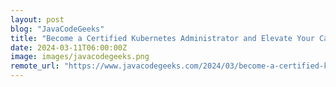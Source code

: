```yaml
---
layout: post
blog: "JavaCodeGeeks"
title: "Become a Certified Kubernetes Administrator and Elevate Your Career"
date: 2024-03-11T06:00:00Z
image: images/javacodegeeks.png
remote_url: "https://www.javacodegeeks.com/2024/03/become-a-certified-kubernetes-administrator-and-elevate-your-career.html"
---
```

